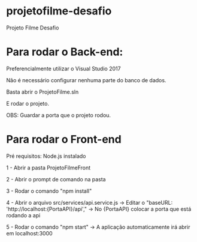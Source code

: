 # projetofilme-desafio
Projeto Filme Desafio


# Para rodar o Back-end:
Preferencialmente utilizar o Visual Studio 2017

Não é necessário configurar nenhuma parte do banco de dados.

Basta abrir o ProjetoFilme.sln

E rodar o projeto.

OBS: Guardar a porta que o projeto rodou.


# Para rodar o Front-end

Pré requisitos:
Node.js instalado

1 - Abrir a pasta ProjetoFilmeFront

2 - Abrir o prompt de comando na pasta

3 - Rodar o comando "npm install"

4 - Abrir o arquivo src/services/api.service.js -> Editar o "baseURL: 'http://localhost:{PortaAPI}/api'," -> No {PortaAPI} colocar a porta que está rodando a api

5 - Rodar o comando "npm start" -> A aplicação automaticamente irá abrir em localhost:3000

